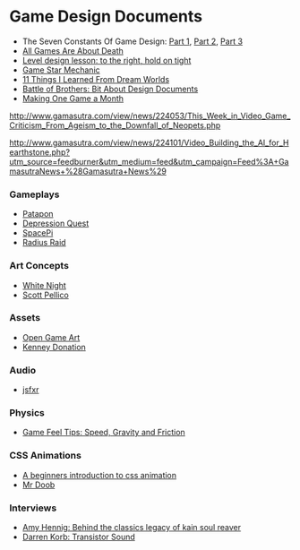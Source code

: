 Game Design Documents
=====================


- The Seven Constants Of Game Design: [Part 1](http://techcrunch.com/2014/07/20/constants-of-game-design-1/), [Part 2](http://techcrunch.com/2014/07/27/constants-of-game-design-2/), [Part 3](http://techcrunch.com/2014/08/03/constants-of-game-design-3/)  
- [All Games Are About Death](http://www.whatgamesare.com/2011/05/all-games-are-about-death-fundamentals.html)
- [Level design lesson: to the right, hold on tight](http://auntiepixelante.com/?p=465)  
- [Game Star Mechanic](http://gamestarmechanic.com/)
- [11 Things I Learned From Dream Worlds](http://www.worldofleveldesign.com/categories/game_environments_design/11-things-i-learned-from-dream-worlds.php)
- [Battle of Brothers: Bit About Design Documents](http://battleofbrothers.com/sirryan/a-bit-about-design-documents)
- [Making One Game a Month](http://gamedevelopment.tutsplus.com/articles/1gam-how-to-succeed-at-making-one-game-a-month--gamedev-3695)

http://www.gamasutra.com/view/news/224053/This_Week_in_Video_Game_Criticism_From_Ageism_to_the_Downfall_of_Neopets.php

http://www.gamasutra.com/view/news/224101/Video_Building_the_AI_for_Hearthstone.php?utm_source=feedburner&utm_medium=feed&utm_campaign=Feed%3A+GamasutraNews+%28Gamasutra+News%29


### Gameplays

- [Patapon](https://www.youtube.com/watch?v=lp173Si-XZM)
- [Depression Quest](http://www.depressionquest.com/)
- [SpacePi](http://2012.js13kgames.com/entries/spacepi)
- [Radius Raid](http://2013.js13kgames.com/entries/radius-raid)

### Art Concepts

- [White Night](http://osome-studio.com/some-rough/)
- [Scott Pellico](http://appylon.weebly.com/)

### Assets

- [Open Game Art](http://opengameart.org/users/kenney)
- [Kenney Donation](http://kenney.itch.io/kenney-donation)

### Audio

- [jsfxr](http://github.grumdrig.com/jsfxr/)

### Physics

- [Game Feel Tips: Speed, Gravity and Friction](http://gamasutra.com/blogs/MarkVenturelli/20140821/223866/Game_Feel_Tips_II_Speed_Gravity_Friction.php)

### CSS Animations

- [A beginners introduction to css animation](http://webdesign.tutsplus.com/tutorials/a-beginners-introduction-to-css-animation--cms-21068)
- [Mr Doob](http://mrdoob.com/)


### Interviews

- [Amy Hennig: Behind the classics legacy of kain soul reaver](http://blog.eu.playstation.com/2012/10/12/behind-the-classics-legacy-of-kain-soul-reaver/)
- [Darren Korb: Transistor Sound](http://categoryvideogames.podbean.com/e/an-interview-with-darren-korb-transistor/#.U-u6K-Efcrk.twitter)
